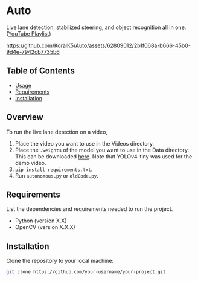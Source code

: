 # Auto

Live lane detection, stabilized steering, and object recognition all in one. ([YouTube Playlist](https://www.youtube.com/watch?v=I9cR4of2jlo&list=PL4iMkUwfSFa3LzvXLPlDLKk0EshU3x4gV))

https://github.com/KoralK5/Auto/assets/62809012/2b1f068a-b666-45b0-9d4e-7942cb7735b6

## Table of Contents

- [Usage](#usage)
- [Requirements](#requirements)
- [Installation](#installation)

## Overview

To run the live lane detection on a video,

1. Place the video you want to use in the Videos directory.
2. Place the `.weights` of the model you want to use in the Data directory. This can be downloaded [here](https://github.com/AlexeyAB/darknet/releases/download/darknet_yolo_v4_pre/yolov4-tiny.weights). Note that YOLOv4-tiny was used for the demo video.
3. `pip install requirements.txt`.
4. Run `autonomous.py` or `oldCode.py`.

## Requirements

List the dependencies and requirements needed to run the project.

- Python (version X.X)
- OpenCV (version X.X.X)

## Installation

Clone the repository to your local machine:

```bash
git clone https://github.com/your-username/your-project.git
```
